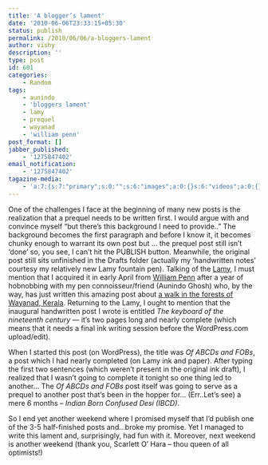 ```yaml
---
title: 'A blogger’s lament'
date: '2010-06-06T23:33:15+05:30'
status: publish
permalink: /2010/06/06/a-bloggers-lament
author: vishy
description: ''
type: post
id: 601
categories: 
    - Random
tags:
    - aunindo
    - 'bloggers lament'
    - lamy
    - prequel
    - wayanad
    - 'william penn'
post_format: []
jabber_published:
    - '1275847402'
email_notification:
    - '1275847402'
tagazine-media:
    - 'a:7:{s:7:"primary";s:0:"";s:6:"images";a:0:{}s:6:"videos";a:0:{}s:11:"image_count";s:1:"0";s:6:"author";s:7:"2859667";s:7:"blog_id";s:7:"2786457";s:9:"mod_stamp";s:19:"2010-06-06 18:10:32";}'
---
```

One of the challenges I face at the beginning of many new posts is the realization that a prequel needs to be written first. I would argue with and convince myself “but there’s this background I need to provide..” The background becomes the first paragraph and before I know it, it becomes chunky enough to warrant its own post but … the prequel post still isn’t ‘done’ so, you see, I can’t hit the PUBLISH button. Meanwhile, the original post still sits unfinished in the Drafts folder (actually my ‘handwritten notes’ courtesy my relatively new Lamy fountain pen). Talking of the [Lamy](http://en.wikipedia.org/wiki/Lamy), I must mention that I acquired it in early April from [William Penn](http://williampenn.net/) after a year of hobnobbing with my pen connoisseur/friend (Aunindo Ghosh) who, by the way, has just written this amazing post about [a walk in the forests of Wayanad, Kerala](http://ofourwalks.wordpress.com/2010/06/05/leafy-leechy-liberating/). Returning to the Lamy, I ought to mention that the inaugural handwritten post I wrote is entitled *The keyboard of the nineteenth century* — it’s two pages long and nearly complete (which means that it needs a final ink writing session before the WordPress.com upload/edit).

When I started this post (on WordPress), the title was *Of ABCDs and FOBs*, a post which I had nearly completed (on Lamy ink and paper). After typing the first two sentences (which weren’t present in the original ink draft), I realized that I wasn’t going to complete it tonight so one thing led to another… The *Of ABCDs and FOBs* post itself was going to serve as a prequel to another post that’s been in the hopper for… (Err..Let’s see) a mere 6 months – *Indian Born Confused Desi (IBCD)*.

So I end yet another weekend where I promised myself that I’d publish one of the 3-5 half-finished posts and…broke my promise. Yet I managed to write this lament and, surprisingly, had fun with it. Moreover, next weekend is another weekend (thank you, Scarlett O’ Hara – thou queen of all optimists!)